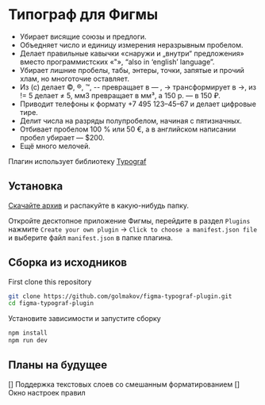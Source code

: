 # Типограф для Фигмы

* Убирает висящие союзы и предлоги.
* Объедняет число и единицу измерения неразрывным пробелом.
* Делает правильные кавычки «снаружи и „внутри“ предложения» вместо программистских «"», “also in ‘english’ language”.
* Убирает лишние пробелы, табы, энтеры, точки, запятые и прочий хлам, но многоточие оставляет.
* Из (с) делает ©, ®, ™, -- превращает в — , -> трансформирует в →, из != 5 делает ≠ 5, мм3 превращает в мм³, а 150 р. — в 150 ₽.
* Приводит телефоны к формату +7 495 123–45–67 и делает цифровые тире.
* Делит числа на разряды полупробелом, начиная с пятизначных.
* Отбивает пробелом 100 % или 50 €, а в английском написании пробел убирает — $200.
* Ещё много мелочей.

Плагин использует библиотеку [Typograf](https://github.com/typograf/typograf)


## Установка

[Скачайте архив](https://github.com/golmakov/figma-typograf-plugin/releases/download/v1.0.0/figma-typograf-plugin.zip) и распакуйте в какую-нибудь папку.

Откройте десктопное приложение Фигмы, перейдите в раздел `Plugins` нажмите `Create your own plugin` -> `Click to choose a manifest.json file` и выберите файл `manifest.json` в папке плагина.


## Сборка из исходников

First clone this repository

```bash
git clone https://github.com/golmakov/figma-typograf-plugin.git
cd figma-typograf-plugin
```

Установите зависимости и запустите сборку

```bash
npm install
npm run dev
```

## Планы на будущее

[] Поддержка текстовых слоев со смешанным форматированием
[] Окно настроек правил